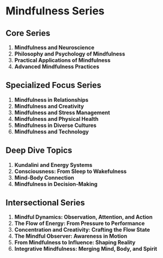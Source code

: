 # Mindfulness Series

## Core Series
1. **Mindfulness and Neuroscience**
2. **Philosophy and Psychology of Mindfulness**
3. **Practical Applications of Mindfulness**
4. **Advanced Mindfulness Practices**

## Specialized Focus Series
1. **Mindfulness in Relationships**
2. **Mindfulness and Creativity**
3. **Mindfulness and Stress Management**
4. **Mindfulness and Physical Health**
5. **Mindfulness in Diverse Cultures**
6. **Mindfulness and Technology**

## Deep Dive Topics
1. **Kundalini and Energy Systems**
2. **Consciousness: From Sleep to Wakefulness**
3. **Mind-Body Connection**
4. **Mindfulness in Decision-Making**

## Intersectional Series
1. **Mindful Dynamics: Observation, Attention, and Action**
2. **The Flow of Energy: From Pressure to Performance**
3. **Concentration and Creativity: Crafting the Flow State**
4. **The Mindful Observer: Awareness in Motion**
5. **From Mindfulness to Influence: Shaping Reality**
6. **Integrative Mindfulness: Merging Mind, Body, and Spirit**
